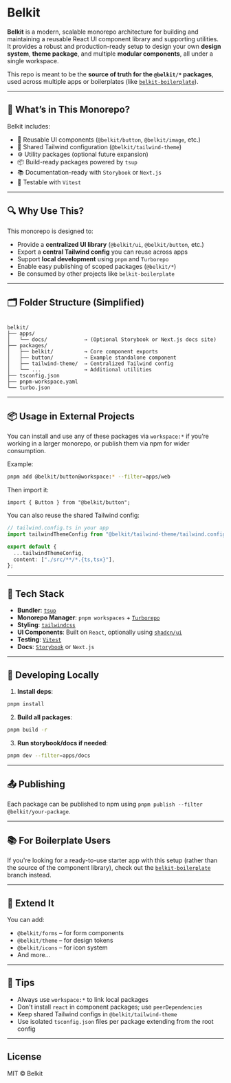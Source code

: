 # Belkit

**Belkit** is a modern, scalable monorepo architecture for building and maintaining a reusable React UI component library and supporting utilities. It provides a robust and production-ready setup to design your own **design system**, **theme package**, and multiple **modular components**, all under a single workspace.

This repo is meant to be the **source of truth for the `@belkit/*` packages**, used across multiple apps or boilerplates (like [`belkit-boilerplate`](https://github.com/your-org/belkit/tree/belkit-boilerplate)).

---

## 🧠 What’s in This Monorepo?

Belkit includes:

- 🧱 Reusable UI components (`@belkit/button`, `@belkit/image`, etc.)
- 🎨 Shared Tailwind configuration (`@belkit/tailwind-theme`)
- ⚙️ Utility packages (optional future expansion)
- 📦 Build-ready packages powered by `tsup`
- 📚 Documentation-ready with `Storybook` or `Next.js`
- 🧪 Testable with `Vitest`

---

## 🔍 Why Use This?

This monorepo is designed to:

- Provide a **centralized UI library** (`@belkit/ui`, `@belkit/button`, etc.)
- Export a **central Tailwind config** you can reuse across apps
- Support **local development** using `pnpm` and `Turborepo`
- Enable easy publishing of scoped packages (`@belkit/*`)
- Be consumed by other projects like `belkit-boilerplate`

---

## 🗂 Folder Structure (Simplified)

```

belkit/
├── apps/
│   └── docs/            → (Optional Storybook or Next.js docs site)
├── packages/
│   ├── belkit/          → Core component exports
│   ├── button/          → Example standalone component
│   ├── tailwind-theme/  → Centralized Tailwind config
│   └── ...              → Additional utilities
├── tsconfig.json
├── pnpm-workspace.yaml
└── turbo.json

````

---

## 📦 Usage in External Projects

You can install and use any of these packages via `workspace:*` if you’re working in a larger monorepo, or publish them via npm for wider consumption.

Example:

```bash
pnpm add @belkit/button@workspace:* --filter=apps/web
````

Then import it:

```tsx
import { Button } from "@belkit/button";
```

You can also reuse the shared Tailwind config:

```ts
// tailwind.config.ts in your app
import tailwindThemeConfig from "@belkit/tailwind-theme/tailwind.config";

export default {
  ...tailwindThemeConfig,
  content: ["./src/**/*.{ts,tsx}"],
};
```

---

## 🧰 Tech Stack

* **Bundler**: [`tsup`](https://tsup.egoist.dev/)
* **Monorepo Manager**: `pnpm workspaces` + [`Turborepo`](https://turbo.build/repo)
* **Styling**: [`tailwindcss`](https://tailwindcss.com/)
* **UI Components**: Built on `React`, optionally using [`shadcn/ui`](https://ui.shadcn.dev/)
* **Testing**: [`Vitest`](https://vitest.dev/)
* **Docs**: [`Storybook`](https://storybook.js.org/) or `Next.js`

---

## 🧪 Developing Locally

1. **Install deps**:

```bash
pnpm install
```

2. **Build all packages**:

```bash
pnpm build -r
```

3. **Run storybook/docs if needed**:

```bash
pnpm dev --filter=apps/docs
```

---

## 📤 Publishing

Each package can be published to npm using `pnpm publish --filter @belkit/your-package`.

---

## 📚 For Boilerplate Users

If you're looking for a ready-to-use starter app with this setup (rather than the source of the component library), check out the [`belkit-boilerplate`](https://github.com/your-org/belkit/tree/belkit-boilerplate) branch instead.

---

## 🧩 Extend It

You can add:

* `@belkit/forms` – for form components
* `@belkit/theme` – for design tokens
* `@belkit/icons` – for icon system
* And more...

---

## 🧠 Tips

* Always use `workspace:*` to link local packages
* Don't install `react` in component packages; use `peerDependencies`
* Keep shared Tailwind configs in `@belkit/tailwind-theme`
* Use isolated `tsconfig.json` files per package extending from the root config

---

## License

MIT © Belkit